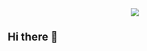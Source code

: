 <div style="text-align:center"><img src="https://github.com/EliteDaMyth/elitedamyth/blob/master/EliteDaMyth.png?raw=true" /></div>

## Hi there 👋

<!--
**EliteDaMyth/elitedamyth** is a ✨ _special_ ✨ repository because its `README.md` (this file) appears on your GitHub profile.

Here are some ideas to get you started:

- 🔭 I’m currently working on ...
- 🌱 I’m currently learning ...
- 👯 I’m looking to collaborate on ...
- 🤔 I’m looking for help with ...
- 💬 Ask me about ...
- 📫 How to reach me: ...
- 😄 Pronouns: ...
- ⚡ Fun fact: ...
-->
